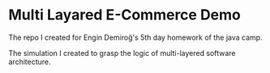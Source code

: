 # Multi Layared E-Commerce Demo
The repo I created for Engin Demiroğ's 5th day homework of the java camp.

The simulation I created to grasp the logic of multi-layered software architecture.
